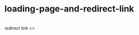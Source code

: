# loading-page-and-redirect-link
# <meta http-equiv="refresh" content="5; URL='https://google.com'" />


redirect link <<meta http-equiv="refresh" content="5; URL='https://google.com'" />>
